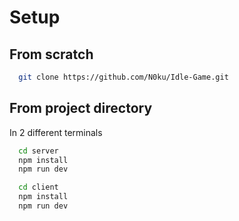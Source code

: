 # Setup

## From scratch

```bash
  git clone https://github.com/N0ku/Idle-Game.git
```

## From project directory

In 2 different terminals

```bash
  cd server
  npm install
  npm run dev
```

```bash
  cd client
  npm install
  npm run dev
```


